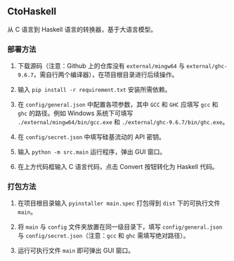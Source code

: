 ## CtoHaskell

从 C 语言到 Haskell 语言的转换器，基于大语言模型。

### 部署方法

  1. 下载源码（注意：Github 上的仓库没有 `external/mingw64` 与 `external/ghc-9.6.7`，需自行两个编译器），在项目根目录进行后续操作。

  2. 输入 `pip install -r requirement.txt` 安装所需依赖。

  3. 在 `config/general.json` 中配置各项参数，其中 `GCC` 和 `GHC` 应填写 `gcc` 和 `ghc` 的路径。例如 Windows 系统下可填写 `./external/mingw64/bin/gcc.exe` 和 `./external/ghc-9.6.7/bin/ghc.exe`。

  4. 在 `config/secret.json` 中填写硅基流动的 API 密钥。

  5. 输入 `python -m src.main` 运行程序，弹出 GUI 窗口。

  6. 在上方代码框输入 C 语言代码，点击 Convert 按钮转化为 Haskell 代码。

### 打包方法

  1. 在项目根目录输入 `pyinstaller main.spec` 打包得到 `dist` 下的可执行文件 `main`。

  2. 将 `main` 与 `config` 文件夹放置在同一级目录下，填写 `config/general.json` 与 `config/secret.json`（注意：`gcc` 和 `ghc` 需填写绝对路径）。

  3. 运行可执行文件 `main` 即可弹出 GUI 窗口。